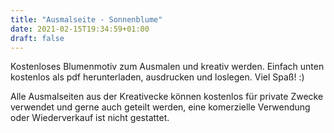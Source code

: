 ```yaml
---
title: "Ausmalseite - Sonnenblume"
date: 2021-02-15T19:34:59+01:00
draft: false
---
```


Kostenloses Blumenmotiv zum Ausmalen und kreativ werden. Einfach unten kostenlos als pdf herunterladen, ausdrucken und loslegen. Viel Spaß! :)

Alle Ausmalseiten aus der Kreativecke können kostenlos für private Zwecke verwendet und gerne auch geteilt werden, eine komerzielle Verwendung oder Wiederverkauf ist nicht gestattet. 
